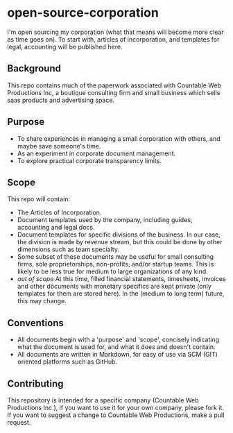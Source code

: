 # open-source-corporation
I'm open sourcing my corporation (what that means will become more clear as time goes on). To start with, articles of incorporation, and templates for legal, accounting will be published here.

## Background
This repo contains much of the paperwork associated with Countable Web Productions Inc, a boutique consulting firm and small business which sells saas products and advertising space.

## Purpose
  * To share experiences in managing a small corporation with others, and maybe save someone's time.
  * As an experiment in corporate document management.
  * To explore practical corporate transparency limits.

## Scope
This repo will contain:
  * The Articles of Incorporation.
  * Document templates used by the company, including guides, accounting and legal docs.
  * Document templates for specific divisions of the business. In our case, the division is made by revenue stream, but this could be done by other dimensions such as team specialty.
  * Some subset of these documents may be useful for small consulting firms, sole proprietorships, non-profits, and/or startup teams. This is likely to be less true for medium to large organizations of any kind.
  * *out of scope* At this time, filled financial statements, timesheets, invoices and other documents with monetary specifics are kept private (only templates for them are stored here). In the (medium to long term) future, this may change.

## Conventions
  * All documents begin with a 'purpose' and 'scope', concisely indicating what the document is used for, and what it does and doesn't contain.
  * All documents are written in Markdown, for easy of use via SCM (GIT) oriented platforms such as GitHub.

## Contributing
This repository is intended for a specific company (Countable Web Productions Inc.), if you want to use it for your own company, please fork it. If you want to suggest a change to Countable Web Productions, make a pull request.
